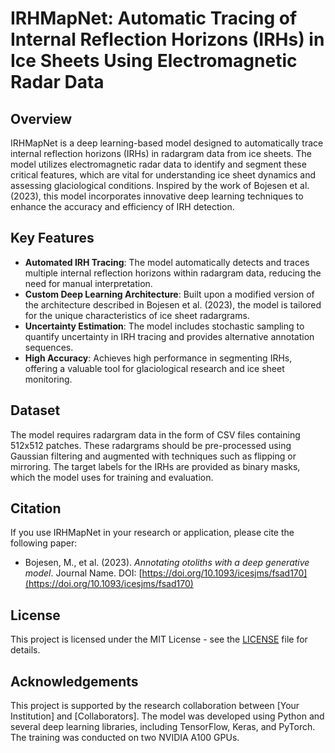# **IRHMapNet: Automatic Tracing of Internal Reflection Horizons (IRHs) in Ice Sheets Using Electromagnetic Radar Data**

## **Overview**
IRHMapNet is a deep learning-based model designed to automatically trace internal reflection horizons (IRHs) in radargram data from ice sheets. The model utilizes electromagnetic radar data to identify and segment these critical features, which are vital for understanding ice sheet dynamics and assessing glaciological conditions. Inspired by the work of Bojesen et al. (2023), this model incorporates innovative deep learning techniques to enhance the accuracy and efficiency of IRH detection.

## **Key Features**
- **Automated IRH Tracing**: The model automatically detects and traces multiple internal reflection horizons within radargram data, reducing the need for manual interpretation.
- **Custom Deep Learning Architecture**: Built upon a modified version of the architecture described in Bojesen et al. (2023), the model is tailored for the unique characteristics of ice sheet radargrams.
- **Uncertainty Estimation**: The model includes stochastic sampling to quantify uncertainty in IRH tracing and provides alternative annotation sequences.
- **High Accuracy**: Achieves high performance in segmenting IRHs, offering a valuable tool for glaciological research and ice sheet monitoring.

## **Dataset**
The model requires radargram data in the form of CSV files containing 512x512 patches. These radargrams should be pre-processed using Gaussian filtering and augmented with techniques such as flipping or mirroring. The target labels for the IRHs are provided as binary masks, which the model uses for training and evaluation.

## **Citation**
If you use IRHMapNet in your research or application, please cite the following paper:
- Bojesen, M., et al. (2023). *Annotating otoliths with a deep generative model*. Journal Name. DOI: [https://doi.org/10.1093/icesjms/fsad170](https://doi.org/10.1093/icesjms/fsad170)

## **License**
This project is licensed under the MIT License - see the [LICENSE](LICENSE) file for details.

## **Acknowledgements**
This project is supported by the research collaboration between [Your Institution] and [Collaborators]. The model was developed using Python and several deep learning libraries, including TensorFlow, Keras, and PyTorch. The training was conducted on two NVIDIA A100 GPUs.

